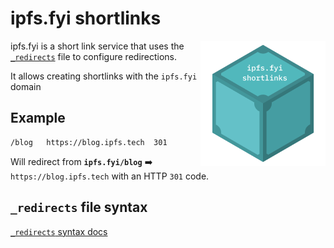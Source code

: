 # ipfs.fyi shortlinks

<img src="./logo.png" align="right" alt="ipfs.fyi logo" />

ipfs.fyi is a short link service that uses the [`_redirects`](./_redirects) file to configure redirections.

It allows creating shortlinks with the `ipfs.fyi` domain

## Example

```
/blog   https://blog.ipfs.tech  301
```

Will redirect from **`ipfs.fyi/blog`** ➡️ `https://blog.ipfs.tech` with an HTTP `301` code.

## `_redirects` file syntax

[`_redirects` syntax docs](https://docs.netlify.com/routing/redirects/redirect-options/)

